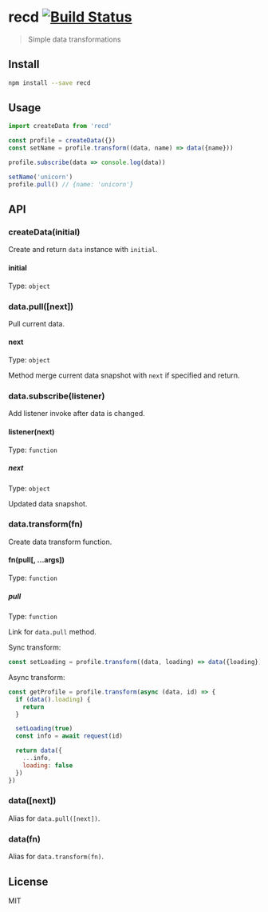 # recd [![Build Status][travis-image]][travis-url]

> Simple data transformations

## Install

```sh
npm install --save recd
```

## Usage

```js
import createData from 'recd'

const profile = createData({})
const setName = profile.transform((data, name) => data({name}))

profile.subscribe(data => console.log(data))

setName('unicorn')
profile.pull() // {name: 'unicorn'}
```

## API

### createData(initial)

Create and return `data` instance with `initial`.

#### initial

Type: `object`

### data.pull([next])

Pull current data.

#### next

Type: `object`

Method merge current data snapshot with `next` if specified and return.

### data.subscribe(listener)

Add listener invoke after data is changed.

#### listener(next)

Type: `function`

##### next

Type: `object`

Updated data snapshot.

### data.transform(fn)

Create data transform function.

#### fn(pull[, ...args])

Type: `function`

##### pull

Type: `function`

Link for `data.pull` method.

Sync transform:

```js
const setLoading = profile.transform((data, loading) => data({loading}))
```

Async transform:

```js
const getProfile = profile.transform(async (data, id) => {
  if (data().loading) {
    return 
  }

  setLoading(true)
  const info = await request(id)

  return data({ 
    ...info, 
    loading: false 
  })
})
```

### data([next])

Alias for `data.pull([next])`.

### data(fn)

Alias for `data.transform(fn)`.

## License

MIT

[travis-url]: https://travis-ci.org/andrepolischuk/recd
[travis-image]: https://travis-ci.org/andrepolischuk/recd.svg?branch=master
